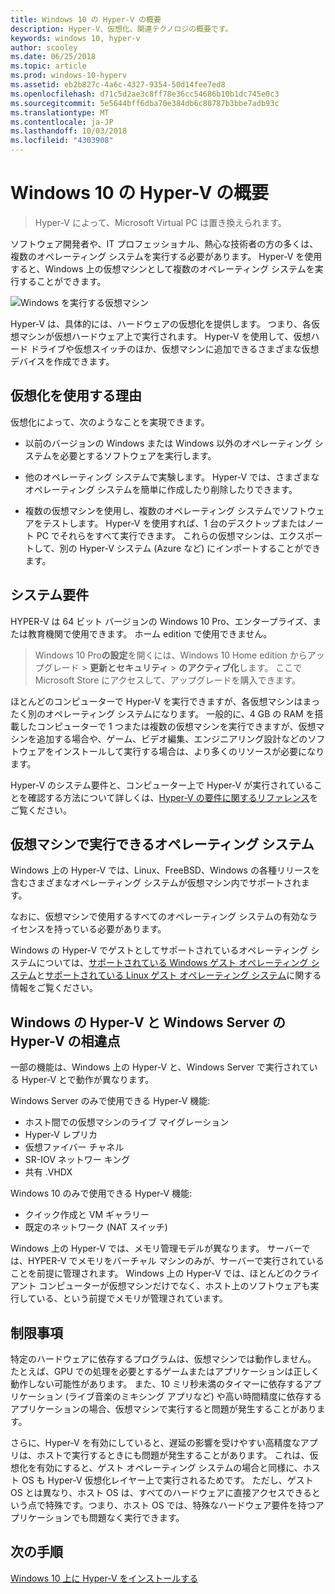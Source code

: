 ```yaml
---
title: Windows 10 の Hyper-V の概要
description: Hyper-V、仮想化、関連テクノロジの概要です。
keywords: windows 10, hyper-v
author: scooley
ms.date: 06/25/2018
ms.topic: article
ms.prod: windows-10-hyperv
ms.assetid: eb2b827c-4a6c-4327-9354-50d14fee7ed8
ms.openlocfilehash: d71c5d2ae3c8ff78e36cc54686b10b1dc745e0c3
ms.sourcegitcommit: 5e5644bff6dba70e384db6c80787b3bbe7adb93c
ms.translationtype: MT
ms.contentlocale: ja-JP
ms.lasthandoff: 10/03/2018
ms.locfileid: "4303908"
---
```

# <a name="introduction-to-hyper-v-on-windows-10"></a>Windows 10 の Hyper-V の概要

> Hyper-V によって、Microsoft Virtual PC は置き換えられます。

ソフトウェア開発者や、IT プロフェッショナル、熱心な技術者の方の多くは、複数のオペレーティング システムを実行する必要があります。 Hyper-V を使用すると、Windows 上の仮想マシンとして複数のオペレーティング システムを実行することができます。

![Windows を実行する仮想マシン](media/HyperVNesting.png)

Hyper-V は、具体的には、ハードウェアの仮想化を提供します。  つまり、各仮想マシンが仮想ハードウェア上で実行されます。  Hyper-V を使用して、仮想ハード ドライブや仮想スイッチのほか、仮想マシンに追加できるさまざまな仮想デバイスを作成できます。

## <a name="reasons-to-use-virtualization"></a>仮想化を使用する理由

仮想化によって、次のようなことを実現できます。

* 以前のバージョンの Windows または Windows 以外のオペレーティング システムを必要とするソフトウェアを実行します。

* 他のオペレーティング システムで実験します。 Hyper-V では、さまざまなオペレーティング システムを簡単に作成したり削除したりできます。

* 複数の仮想マシンを使用し、複数のオペレーティング システムでソフトウェアをテストします。 Hyper-V を使用すれば、1 台のデスクトップまたはノート PC でそれらをすべて実行できます。 これらの仮想マシンは、エクスポートして、別の Hyper-V システム (Azure など) にインポートすることができます。

## <a name="system-requirements"></a>システム要件

HYPER-V は 64 ビット バージョンの Windows 10 Pro、エンタープライズ、または教育機関で使用できます。 ホーム edition で使用できません。

> Windows 10 Pro**の設定**を開くには、Windows 10 Home edition からアップグレード > **更新とセキュリティ** > **のアクティブ化**します。 ここで Microsoft Store にアクセスして、アップグレードを購入できます。

ほとんどのコンピューターで Hyper-V を実行できますが、各仮想マシンはまったく別のオペレーティング システムになります。  一般的に、4 GB の RAM を搭載したコンピューターで 1 つまたは複数の仮想マシンを実行できますが、仮想マシンを追加する場合や、ゲーム、ビデオ編集、エンジニアリング設計などのソフトウェアをインストールして実行する場合は、より多くのリソースが必要になります。

Hyper-V のシステム要件と、コンピューター上で Hyper-V が実行されていることを確認する方法について詳しくは、[Hyper-V の要件に関するリファレンス](..\reference\hyper-v-requirements.md)をご覧ください。

## <a name="operating-systems-you-can-run-in-a-virtual-machine"></a>仮想マシンで実行できるオペレーティング システム

Windows 上の Hyper-V では、Linux、FreeBSD、Windows の各種リリースを含むさまざまなオペレーティング システムが仮想マシン内でサポートされます。

なおに、仮想マシンで使用するすべてのオペレーティング システムの有効なライセンスを持っている必要があります。

Windows の Hyper-V でゲストとしてサポートされているオペレーティング システムについては、[サポートされている Windows ゲスト オペレーティング システム](supported-guest-os.md)と[サポートされている Linux ゲスト オペレーティング システム](https://technet.microsoft.com/library/dn531030.aspx)に関する情報をご覧ください。

## <a name="differences-between-hyper-v-on-windows-and-hyper-v-on-windows-server"></a>Windows の Hyper-V と Windows Server の Hyper-V の相違点

一部の機能は、Windows 上の Hyper-V と、Windows Server で実行されている Hyper-V とで動作が異なります。

Windows Server のみで使用できる Hyper-V 機能:

* ホスト間での仮想マシンのライブ マイグレーション
* Hyper-V レプリカ
* 仮想ファイバー チャネル
* SR-IOV ネットワー キング
* 共有 .VHDX

Windows 10 のみで使用できる Hyper-V 機能:

* クイック作成と VM ギャラリー
* 既定のネットワーク (NAT スイッチ)

Windows 上の Hyper-V では、メモリ管理モデルが異なります。 サーバーでは、HYPER-V でメモリをバーチャル マシンのみが、サーバーで実行されていることを前提に管理されます。 Windows 上の Hyper-V では、ほとんどのクライアント コンピューターが仮想マシンだけでなく、ホスト上のソフトウェアも実行している、という前提でメモリが管理されています。

## <a name="limitations"></a>制限事項

特定のハードウェアに依存するプログラムは、仮想マシンでは動作しません。 たとえば、GPU での処理を必要とするゲームまたはアプリケーションは正しく動作しない可能性があります。 また、10 ミリ秒未満のタイマーに依存するアプリケーション (ライブ音楽のミキシング アプリなど) や高い時間精度に依存するアプリケーションの場合、仮想マシンで実行すると問題が発生することがあります。

さらに、Hyper-V を有効にしていると、遅延の影響を受けやすい高精度なアプリは、ホストで実行するときにも問題が発生することがあります。  これは、仮想化を有効にすると、ゲスト オペレーティング システムの場合と同様に、ホスト OS も Hyper-V 仮想化レイヤー上で実行されるためです。 ただし、ゲスト OS とは異なり、ホスト OS は、すべてのハードウェアに直接アクセスできるという点で特殊です。つまり、ホスト OS では、特殊なハードウェア要件を持つアプリケーションでも問題なく実行できます。

## <a name="next-step"></a>次の手順

[Windows 10 上に Hyper-V をインストールする](..\quick-start\enable-hyper-v.md)
